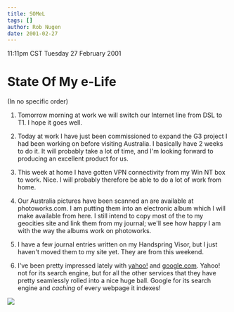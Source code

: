 ```yaml
---
title: SOMeL
tags: []
author: Rob Nugen
date: 2001-02-27
---
```


<title>State of My Electronic Life</title>
<p class=date>11:11pm CST Tuesday 27 February 2001</p>

<h1>State Of My e-Life</h1>

<p>(In no specific order)</p>

<ol>
<li><p>Tomorrow morning at work we will switch our Internet line from
DSL to T1.  I hope it goes well.</p></li>

<li><p>Today at work I have just been commissioned to expand the G3
project I had been working on before visiting Australia.  I basically
have 2 weeks to do it.  It will probably take a lot of time, and I'm
looking forward to producing an excellent product for us.</p></li>

<li><p>This week at home I have gotten VPN connectivity from my Win NT
box to work.  Nice.  I will probably therefore be able to do a lot of
work from home.</p></li>

<li><p>Our Australia pictures have been scanned an are available at
photoworks.com.  I am putting them into an electronic album which I
will make available from here.  I still intend to copy most of the to
my geocities site and link them from my journal; we'll see how happy I
am with the way the albums work on photoworks.</p></li>

<li><p>I have a few journal entries written on my Handspring Visor,
but I just haven't moved them to my site yet.  They are from this
weekend.</p></li>

<li><p>I've been pretty impressed lately with <a
href="https://www.yahoo.com">yahoo!</a> and <a
href="https://www.google.com">google.com</a>.  Yahoo! not for its
search engine, but for all the other services that they have pretty
seamlessly rolled into a nice huge ball.  Google for its search engine
and <em>caching</em> of every webpage it indexes!</p></li>
</ol>

<p><img src='/images/rob/wL-ROB.gif'/></p>

